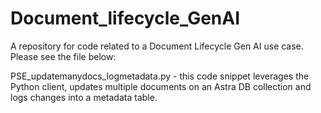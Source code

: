 # Document_lifecycle_GenAI
A repository for code related to a Document Lifecycle Gen AI use case. Please see the file below:

PSE_updatemanydocs_logmetadata.py - this code snippet leverages the Python client, updates multiple documents on an Astra DB collection and logs changes into a metadata table. 
